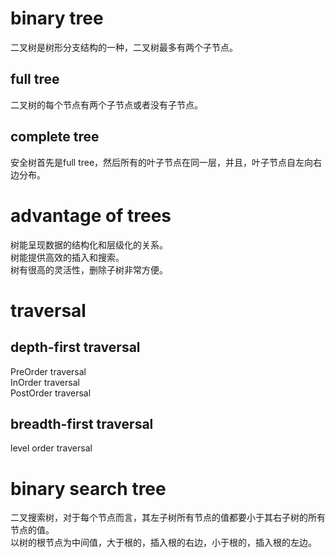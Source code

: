 # binary tree
二叉树是树形分支结构的一种，二叉树最多有两个子节点。  

## full tree
二叉树的每个节点有两个子节点或者没有子节点。  

## complete tree 
安全树首先是full tree，然后所有的叶子节点在同一层，并且，叶子节点自左向右边分布。  


# advantage of trees
树能呈现数据的结构化和层级化的关系。  
树能提供高效的插入和搜索。  
树有很高的灵活性，删除子树非常方便。  


# traversal  

## depth-first traversal
PreOrder traversal  
InOrder traversal  
PostOrder traversal  


## breadth-first traversal
level order traversal  


# binary search tree 
二叉搜索树，对于每个节点而言，其左子树所有节点的值都要小于其右子树的所有节点的值。  
以树的根节点为中间值，大于根的，插入根的右边，小于根的，插入根的左边。  


